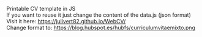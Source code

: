 Printable CV template in JS  
If you want to reuse it just change the content of the data.js (json format)  
Visit it here: https://julivert82.github.io/WebCV/  
Change format to: https://blog.hubspot.es/hubfs/curriculumvitaemixto.png
